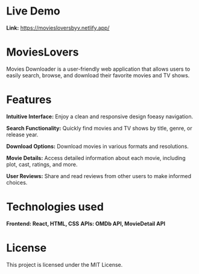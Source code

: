 # Live Demo
**Link:** https://moviesloversbyv.netlify.app/



# MoviesLovers
Movies Downloader is a user-friendly web application that allows users to easily search, browse, and download their favorite movies and TV shows.

# Features
**Intuitive Interface:** Enjoy a clean and responsive design foeasy navigation.

**Search Functionality:** Quickly find movies and TV shows by title, genre, or release year.

**Download Options:** Download movies in various formats and resolutions.

**Movie Details:** Access detailed information about each movie, including plot, cast, ratings, and more.

**User Reviews:** Share and read reviews from other users to make informed choices.

# Technologies used

**Frontend: React, HTML, CSS**
**APIs: OMDb API, MovieDetail API**

# License
This project is licensed under the MIT License.


